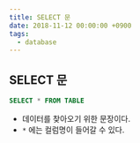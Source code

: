 ```yaml
---
title: SELECT 문
date: 2018-11-12 00:00:00 +0900
tags:
  - database
---
```

## SELECT 문

```sql
SELECT * FROM TABLE
```

- 데이터를 찾아오기 위한 문장이다.
- `*` 에는 컬럼명이 들어갈 수 있다.
